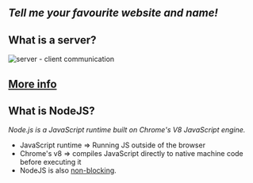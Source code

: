_Tell me your favourite website and name!_
---
## What is a server?
![server - client communication](http://computernetworkingsimplified.in/wp-content/uploads/clientserver.jpg)

[More info](https://www.lifewire.com/servers-in-computer-networking-817380)
---
## What is NodeJS?
_Node.js is a JavaScript runtime built on Chrome's V8 JavaScript engine._

- JavaScript runtime => Running JS outside of the browser
- Chrome's v8 => compiles JavaScript directly to native machine code before executing it
- NodeJS is also [non-blocking](https://nodejs.org/en/docs/guides/blocking-vs-non-blocking/).
